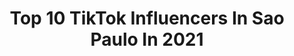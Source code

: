 ---
title: Top 10 TikTok Influencers In Sao Paulo In 2021
description: >-
  Find top TikTok influencers in Sao Paulo in 2021. Most popular hashtags: #fyp #dueto #fy #foryou.
platform: TikTok
hits: 192
text_top: Identify the top-rated TikTok influencers on inBeat.
text_bottom: Our platform aggregates 192 TikTok influencers like this in Sao Paulo, Brazil for you to collaborate.
profiles:
  - username: "maru_tuzaki"
    fullname: >-
      Maru Tuzaki 💋
    bio: >-
      🎬 | YouTube: +2M 🌽 📍 | São Paulo/ Paraguaçu Pta 💖 | Instagram @maru_tuzaki
    location: "Brazil"
    followers: 249700
    engagement: 2028
    commentsToLikes: 0.036594
    id: ck8os2wvsf2om0j785gtliln1
    verified: true
    hashtags: "#dublagem, #comedia, #fy, #blogdasirmas"
  - username: "isaacamacho"
    fullname: >-
      Isabella Camacho
    bio: >-
      Ela/dela Cosplayer Brasil - São Paulo
    location: "Brazil"
    followers: 155900
    engagement: 2343
    commentsToLikes: 0.029464
    id: ckc91vmj2s5030j231tiqweeh
    verified: false
    hashtags: "#cosplaybrasil, #kakegurui, #piticasoficial, #yumeko"
  - username: "madu.dornelas"
    fullname: >-
      Maria Eduarda🥰
    bio: >-
      Insta:Madu.dornelas •São Paulo•19 years• 🥰🤡♥️🤦🏻‍♀️🥱 👇🏻meus produtos👇🏻
    location: "Brazil"
    followers: 947800
    engagement: 2458
    commentsToLikes: 0.016693
    id: ck9er9xc10vwc0j785ito31po
    verified: false
    hashtags: "#fyp, #dueto, #foryoupage, #himym"
  - username: "pablotoneti"
    fullname: >-
      Pablo Toneti
    bio: >-
      NORDESTINO EM SÃO PAULO assessoria@pablotoneti.com INSTAGRAM: @pablotoneti
    location: "Brazil"
    followers: 2500000
    engagement: 2395
    commentsToLikes: 0.012669
    id: ck8owcd07x7nj0j788b05ywk6
    verified: true
    hashtags: "#guilhermeebenuto, #puleinapiscina, #georgiapeaches, #linhacongelante"
  - username: "morimura"
    fullname: >-
      MoriMura🍕
    bio: >-
      22 São Paulo 🐝
    location: "Brazil"
    followers: 2600000
    engagement: 2685
    commentsToLikes: 0.011267
    id: ck9nejdk5dmq10j78dke6fbuc
    verified: true
    hashtags: "#toddyrealoficial, #teamvaca, #foryou, #fy"
  - username: "dany.marq"
    fullname: >-
      dany.marq
    bio: >-
      Carioca morando em São Paulo 🇧🇷 Gentileza gera gentileza!
    location: "Brazil"
    followers: 10800
    engagement: 3812
    commentsToLikes: 1.037323
    id: ckavso82256rs0j23hfzemq0n
    verified: false
    hashtags: "#efeitosdotiktok, #danymarq, #louvoradeus, #trend"
  - username: "eukelvinicius"
    fullname: >-
      Kelvin Swift
    bio: >-
      1992 Canceriano Minas X São Paulo “Existe um mundo que só te quer ver sorrir.”
    location: "Brazil"
    followers: 12700
    engagement: 3377
    commentsToLikes: 0.131440
    id: ckdhlvh5n002c0j23ye2ieh4x
    verified: false
    hashtags: "#mybestvideo, #titktok4fun, #best, #popularontiktok"
  - username: "theuxs"
    fullname: >-
      Ma
    bio: >-
      🏳️‍🌈 São Paulo-SP 🇧🇷 Spam like = Bløck Sigam aqui pf❤👇🏻
    location: "Brazil"
    followers: 13200
    engagement: 2556
    commentsToLikes: 0.039950
    id: ckb9lxzxheozv0j23js9rhowt
    verified: false
    hashtags: "#foryou, #humorlgbt, #bi, #humor"
  - username: "_gabrielly_gomes_"
    fullname: >-
      Gabys
    bio: >-
      ♏️ 17y São Paulo🇧🇷
    location: "Brazil"
    followers: 4203
    engagement: 2329
    commentsToLikes: 0.124336
    id: ckbbqqp54ehqg0j23i1y7ilv7
    verified: false
    hashtags: "#fy, #foryou, #dancinha, #fyp"
  - username: "caroldietrichsofc"
    fullname: >-
      Carol Dietrichs
    bio: >-
      Humor/Horror São Paulo - SP e-mail: ca5510@hotmail.com Live: seg. a sex. 16h
    location: "Brazil"
    followers: 465700
    engagement: 1566
    commentsToLikes: 0.033200
    id: ckahwkkv7r6ct0i78ol8acu35
    verified: false
    hashtags: "#engra, #scary, #funny, #portugal"
---
